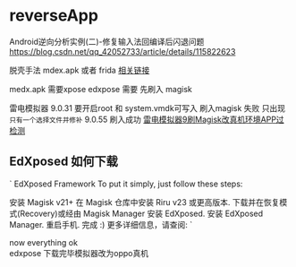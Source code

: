 # reverseApp
Android逆向分析实例(二)-修复输入法回编译后闪退问题
https://blog.csdn.net/qq_42052733/article/details/115822623

脱壳手法 mdex.apk  或者 frida
[相关链接](https://www.bilibili.com/video/BV1dB4y1W75X/)

medx.apk 需要xpose   edxpose 需要 先刷入 magisk 

雷电模拟器 9.0.31 
要开启root 和 system.vmdk可写入
刷入magisk 失败 只出现`只有一个选择文件并修补` 9.0.55 刷入成功
[雷电模拟器9刷Magisk改真机环境APP过检测](https://www.bilibili.com/video/BV1bs4y1k7Wv/?spm_id_from=333.337.search-card.all.click&vd_source=89339925c834a2bb326d535c7ed230f2)

## EdXposed  如何下载
`
 EdXposed Framework
To put it simply, just follow these steps:

安装 Magisk v21+
在 Magisk 仓库中安装 Riru v23 或更高版本.
下载并在恢复模式(Recovery)或经由 Magisk Manager 安装 EdXposed.
安装 EdXposed Manager.
重启手机.
完成 :)
更多详细信息，请查阅:
`


now everything ok  
edxpose 下载完毕模拟器改为oppo真机